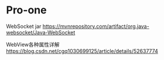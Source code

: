 # Pro-one

WebSocket jar
https://mvnrepository.com/artifact/org.java-websocket/Java-WebSocket

WebView各种属性详解
https://blog.csdn.net/cgq1030699125/article/details/52637774
